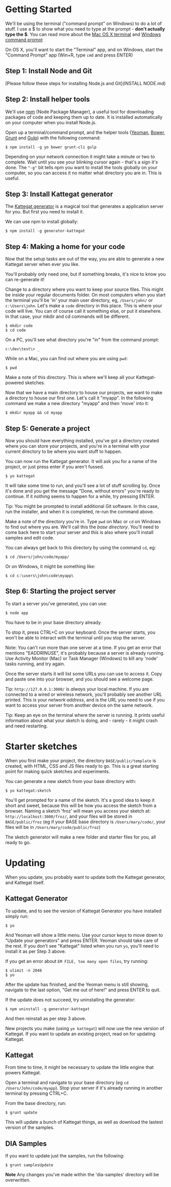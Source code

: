 # Getting Started

We'll be using the terminal ("command prompt" on Windows) to do a lot of stuff. I use a $ to show what you need to type at the prompt - **don't actually type the $**. You can read more about the [Mac OS X terminal](http://www.dummies.com/how-to/content/how-to-use-basic-unix-commands-to-work-in-terminal.html) and [Windows command prompt](http://www.sophos.com/en-us/support/knowledgebase/13195.aspx)

On OS X, you'll want to start the "Terminal" app, and on Windows, start the "Command Prompt" app (Win+R, type `cmd` and press ENTER)

## Step 1: Install Node and Git

[Please follow these steps for installing Node.js and Git](INSTALL NODE.md)

## Step 2: Install helper tools

We'll use [npm](http://howtonode.org/introduction-to-npm) (Node Package Manager), a useful tool for downloading packages of code and keeping them up to date. It is installed automatically on your computer when you install Node.js.

Open up a terminal/command prompt, and the helper tools ([Yeoman](http://yeoman.io), [Bower](http://bower.io), [Grunt](http://gruntjs.com) and [Gulp](http://gulpjs.com)) with the following command:

```
$ npm install -g yo bower grunt-cli gulp
```

Depending on your network connection it might take a minute or two to complete. Wait until you see your blinking cursor again - that's a sign it's done. The `"-g"` bit tells npm you want to install the tools globally on your computer, so you can access it no matter what directory you are in. This is useful.

## Step 3: Install Kattegat generator

The [Kattegat generator](https://github.com/ClintH/generator-kattegat) is a magical tool that generates a application server for you. But first you need to install it.

We can use npm to install globally:

```
$ npm install -g generator-kattegat
```


## <a name="make-server"></a>Step 4: Making a home for your code

Now that the setup tasks are out of the way, you are able to generate a new Kattegat server when ever you like.

You'll probably only need one, but if something breaks, it's nice to know you can re-generate it!

Change to a directory where you want to keep your source files. This might be inside your regular documents folder. On most computers when you start the terminal you'll be 'in' your main user directory, eg, `/Users/john/` or `c:\Users\john`. Let's make a `code` directory in this place. This is where your code will live. You can of course call it something else, or put it elsewhere. In that case, your mkdir and cd commands will be different.

````
$ mkdir code
$ cd code
````

On a PC, you'll see what directory you're "in" from the command prompt:

````
c:\dev\test\> _
````

While on a Mac, you can find out where you are using `pwd`:

````
$ pwd
````

Make a note of this directory. This is where we'll keep all your Kattegat-powered sketches.

Now that we have a main directory to house our projects, we want to make a directory to house our first one. Let's call it "myapp". In the following command we make a new directory "myapp" and then 'move' into it:

```
$ mkdir myapp && cd myapp
```

## Step 5: Generate a project

Now you should have everything installed, you've got a directory created where you can store your projects, and you're in a terminal with your current directory to be where you want stuff to happen.

You can now run the Kattegat generator. It will ask you for a name of the project, or just press enter if you aren't fussed.

```
$ yo kattegat
```

It will take some time to run, and you'll see a lot of stuff scrolling by. Once it's done and you get the message "Done, without errors" you're ready to continue. If it nothing seems to happen for a while, try pressing ENTER.

Tip: You might be prompted to install additional Git software. In this case, run the installer, and when it is completed, re-run the command above.

Make a note of the directory you're in. Type `pwd` on Mac or `cd` on Windows to find out where you are. We'll call this the _base directory_. You'll need to come back here to start your server and this is also where you'll install samples and edit code.

You can always get back to this directory by using the command `cd`, eg:

````
$ cd /Users/john/code/myapp/
````

Or on Windows, it might be something like:

````
$ cd c:\users\john\code\myapp\
````

## Step 6: Starting the project server

To start a server you've generated, you can use:

````
$ node app
````

You have to be in your base directory already.

To stop it, press CTRL+C on your keyboard. Once the server starts, you won't be able to interact with the terminal until you stop the server.

Note: You can't run more than one server at a time. If you get an error that mentions "EADDRINUSE", it's probably because a server is already running. Use Activity Monitor (Mac) or Task Manager (Windows) to kill any 'node' tasks running, and try again.

Once the server starts it will list some URLs you can use to access it. Copy and paste one into your browser, and you should see a welcome page.

Tip: `http://127.0.0.1:3000/` is _always_ your local machine. If you are connected to a wired or wireless network, you'll probably see another URL printed. This is your _network address_, and is the URL you need to use if you want to access your server from another device on the same network.

Tip: Keep an eye on the terminal where the server is running. It prints useful information about what your sketch is doing, and - rarely - it might crash and need restarting.

# <a name="make-page"></a> Starter sketches

When you first make your project, the directory `BASE/public/template` is created, with HTML, CSS and JS files ready to go. This is a great starting point for making quick sketches and experiments.

You can generate a new sketch from your base directory with:

````
$ yo kattegat:sketch
`````

You'll get prompted for a name of the sketch. It's a good idea to keep it short and sweet, because this will be how you access the sketch from a browser. Naming a sketch 'froz' will mean you access your sketch at: `http://localhost:3000/froz/`, and your files will be stored in `BASE/public/froz` (eg if your BASE base directory is `/Users/mary/code/`, your files will be in `/Users/mary/code/public/froz`)

The sketch generator will make a new folder and starter files for you, all ready to go.

# <a name="updating"></a> Updating

When you update, you probably want to update both the Kattegat generator, and Kattegat itself.

## Kattegat Generator

To update, and to see the version of Kattegat Generator you have installed simply run:
````
$ yo
````

And Yeoman will show a little menu. Use your cursor keys to move down to "Update your generators" and press ENTER. Yeoman should take care of the rest. If you don't see "Kattegat" listed when you run `yo`, you'll need to install it as per Step 3 above.

If you get an error about `EM FILE, too many open files`, try running:
````
$ ulimit -n 2048
$ yo
````

After the update has finished, and the Yeoman menu is still showing, navigate to the last option, "Get me out of here!" and press ENTER to quit.

If the update does not succeed, try uninstalling the generator:

````
$ npm uninstall -g generator-kattegat
````

And then reinstall as per step 3 above.

New projects you make (using `yo kattegat`) will now use the new version of Kattegat. If you want to update an existing project, read on for updating Kattegat.

## Kattegat

From time to time, it might be necessary to update the little engine that powers Kattegat.

Open a terminal and navigate to your base directory (eg `cd /Users/John/code/myapp`). Stop your server if it's already running in another terminal by pressing CTRL+C.

From the base directory, run:

````
$ grunt update
````

This will update a bunch of Kattegat things, as well as download the lastest version of the samples.

## DIA Samples

If you want to update just the samples, run the following:

````
$ grunt samplesUpdate
````

**Note** Any changes you've made within the 'dia-samples' directory will be overwritten.